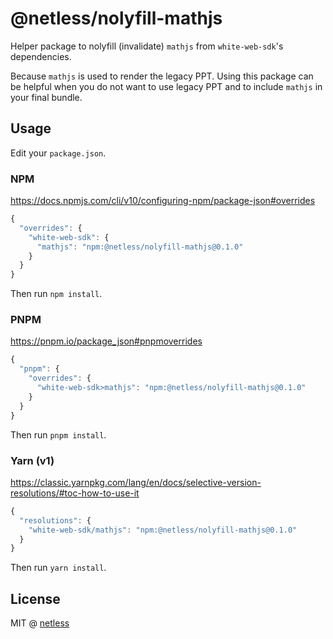 # @netless/nolyfill-mathjs

Helper package to nolyfill (invalidate) `mathjs` from `white-web-sdk`'s dependencies.

Because `mathjs` is used to render the legacy PPT. Using this package can be
helpful when you do not want to use legacy PPT and to include `mathjs` in your final bundle.

## Usage

Edit your `package.json`.

### NPM

https://docs.npmjs.com/cli/v10/configuring-npm/package-json#overrides

```js
{
  "overrides": {
    "white-web-sdk": {
      "mathjs": "npm:@netless/nolyfill-mathjs@0.1.0"
    }
  }
}
```

Then run `npm install`.

### PNPM

https://pnpm.io/package_json#pnpmoverrides

```js
{
  "pnpm": {
    "overrides": {
      "white-web-sdk>mathjs": "npm:@netless/nolyfill-mathjs@0.1.0"
    }
  }
}
```

Then run `pnpm install`.

### Yarn (v1)

https://classic.yarnpkg.com/lang/en/docs/selective-version-resolutions/#toc-how-to-use-it

```js
{
  "resolutions": {
    "white-web-sdk/mathjs": "npm:@netless/nolyfill-mathjs@0.1.0"
  }
}
```

Then run `yarn install`.

## License

MIT @ [netless](https://github.com/netless-io)

